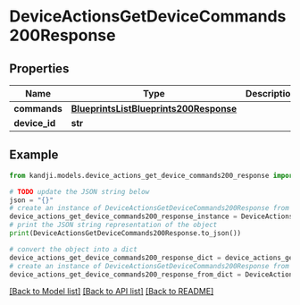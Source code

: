 # DeviceActionsGetDeviceCommands200Response


## Properties

Name | Type | Description | Notes
------------ | ------------- | ------------- | -------------
**commands** | [**BlueprintsListBlueprints200Response**](BlueprintsListBlueprints200Response.md) |  | [optional] 
**device_id** | **str** |  | [optional] 

## Example

```python
from kandji.models.device_actions_get_device_commands200_response import DeviceActionsGetDeviceCommands200Response

# TODO update the JSON string below
json = "{}"
# create an instance of DeviceActionsGetDeviceCommands200Response from a JSON string
device_actions_get_device_commands200_response_instance = DeviceActionsGetDeviceCommands200Response.from_json(json)
# print the JSON string representation of the object
print(DeviceActionsGetDeviceCommands200Response.to_json())

# convert the object into a dict
device_actions_get_device_commands200_response_dict = device_actions_get_device_commands200_response_instance.to_dict()
# create an instance of DeviceActionsGetDeviceCommands200Response from a dict
device_actions_get_device_commands200_response_from_dict = DeviceActionsGetDeviceCommands200Response.from_dict(device_actions_get_device_commands200_response_dict)
```
[[Back to Model list]](../README.md#documentation-for-models) [[Back to API list]](../README.md#documentation-for-api-endpoints) [[Back to README]](../README.md)


